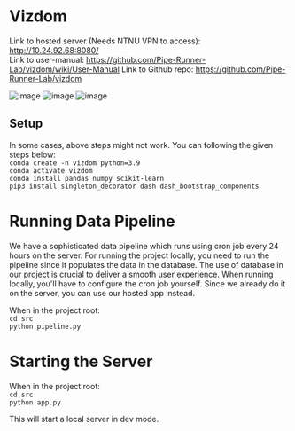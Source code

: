 # Vizdom
Link to hosted server (Needs NTNU VPN to access): http://10.24.92.68:8080/  
Link to user-manual: https://github.com/Pipe-Runner-Lab/vizdom/wiki/User-Manual
Link to Github repo: https://github.com/Pipe-Runner-Lab/vizdom

![image](https://user-images.githubusercontent.com/19551058/208308797-727b84ad-7945-4da0-bcbb-28af61f9299e.png)
![image](https://user-images.githubusercontent.com/19551058/208308836-4049d26c-bda1-4434-b38c-5f7881d1b9ce.png)
![image](https://user-images.githubusercontent.com/19551058/208308853-bd2a7dc1-9798-4ff9-ab30-92c608da7da4.png)

## Setup
In some cases, above steps might not work. You can following the given steps below:  
`conda create -n vizdom python=3.9`  
`conda activate vizdom`  
`conda install pandas numpy scikit-learn`  
`pip3 install singleton_decorator dash dash_bootstrap_components`

# Running Data Pipeline
We have a sophisticated data pipeline which runs using cron job every 24 hours on the server. For running the project locally, you need to run the pipeline since it populates the data in the database. The use of database in our project is crucial to deliver a smooth user experience. When running locally, you'll have to configure the cron job yourself. Since we already do it on the server, you can use our hosted app instead.  

When in the project root:  
`cd src`  
`python pipeline.py`

# Starting the Server
When in the project root:   
`cd src`  
`python app.py` 
   
This will start a local server in dev mode.
